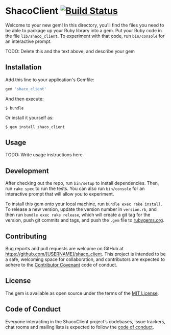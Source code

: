 # ShacoClient [![Build Status](https://travis-ci.org/TruRooms/shaco_client.svg?branch=master)](https://travis-ci.org/TruRooms/shaco_client)

Welcome to your new gem! In this directory, you'll find the files you need to be able to package up your Ruby library into a gem. Put your Ruby code in the file `lib/shaco_client`. To experiment with that code, run `bin/console` for an interactive prompt.

TODO: Delete this and the text above, and describe your gem

## Installation

Add this line to your application's Gemfile:

```ruby
gem 'shaco_client'
```

And then execute:

    $ bundle

Or install it yourself as:

    $ gem install shaco_client

## Usage

TODO: Write usage instructions here

## Development

After checking out the repo, run `bin/setup` to install dependencies. Then, run `rake spec` to run the tests. You can also run `bin/console` for an interactive prompt that will allow you to experiment.

To install this gem onto your local machine, run `bundle exec rake install`. To release a new version, update the version number in `version.rb`, and then run `bundle exec rake release`, which will create a git tag for the version, push git commits and tags, and push the `.gem` file to [rubygems.org](https://rubygems.org).

## Contributing

Bug reports and pull requests are welcome on GitHub at https://github.com/[USERNAME]/shaco_client. This project is intended to be a safe, welcoming space for collaboration, and contributors are expected to adhere to the [Contributor Covenant](http://contributor-covenant.org) code of conduct.

## License

The gem is available as open source under the terms of the [MIT License](https://opensource.org/licenses/MIT).

## Code of Conduct

Everyone interacting in the ShacoClient project’s codebases, issue trackers, chat rooms and mailing lists is expected to follow the [code of conduct](https://github.com/[USERNAME]/shaco_client/blob/master/CODE_OF_CONDUCT.md).
